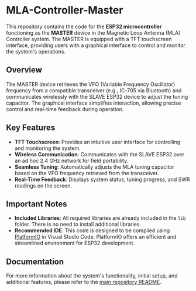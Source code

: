 
# MLA-Controller-Master

This repository contains the code for the **ESP32 microcontroller** functioning as the **MASTER** device in the Magnetic Loop Antenna (MLA) Controller system. The MASTER is equipped with a TFT touchscreen interface, providing users with a graphical interface to control and monitor the system's operations.

## Overview

The MASTER device retrieves the VFO (Variable Frequency Oscillator) frequency from a compatible transceiver (e.g., IC-705 via Bluetooth) and communicates wirelessly with the SLAVE ESP32 device to adjust the tuning capacitor. The graphical interface simplifies interaction, allowing precise control and real-time feedback during operation.

## Key Features

- **TFT Touchscreen**: Provides an intuitive user interface for controlling and monitoring the system.
- **Wireless Communication**: Communicates with the SLAVE ESP32 over an ad hoc 2.4 GHz network for field portability.
- **Seamless Tuning**: Automatically adjusts the MLA tuning capacitor based on the VFO frequency retrieved from the transceiver.
- **Real-Time Feedback**: Displays system status, tuning progress, and SWR readings on the screen.

## Important Notes

- **Included Libraries**: All required libraries are already included in the `lib` folder. There is no need to install additional libraries.
- **Recommended IDE**: This code is designed to be compiled using [PlatformIO](https://platformio.org/) in Visual Studio Code. PlatformIO offers an efficient and streamlined environment for ESP32 development.

## Documentation

For more information about the system's functionality, initial setup, and additional features, please refer to the [main repository README](https://github.com/HB9IIU/Magnetic-Loop-Antenna-Controller/tree/main).
